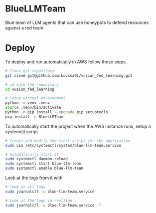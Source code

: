 # BlueLLMTeam
Blue team of LLM agents that can use honeypots to defend resources against a red team

# Deploy
To deploy and run automatically in AWS follow these steps.
```bash
# Clone git repository
git clone git@github.com:Lovisa01/vusion_fed_learning.git

# cd into the repository
cd vusion_fed_learning

# Setup virtual environment
python -m venv .venv
source .venv/bin/activate
python -m pip install --upgrade pip setuptools
pip install -e BlueLLMTeam
```

To automatically start the project when the AWS instance runs, setup a systemctl script

```bash
# Create and modify the start script for the application
sudo vim /etc/systemctl/system/blue-llm-team.service

# Automatically start it
sudo systemctl daemon-reload
sudo systemctl start blue-llm-team
sudo systemctl enable blue-llm-team
```

Look at the logs from it with 
```bash
# Look at all logs
sudo journalctl -u blue-llm-team.service

# Look at the logs in realtime
sudo journalctl -u blue-llm-team.service -f
```

